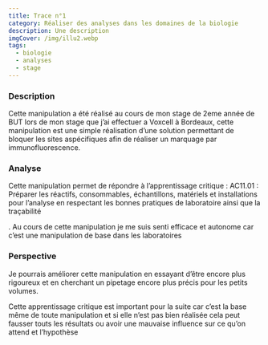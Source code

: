 ```yaml
---
title: Trace n°1
category: Réaliser des analyses dans les domaines de la biologie
description: Une description
imgCover: /img/illu2.webp
tags:
  - biologie
  - analyses
  - stage
---
```

### Description

Cette manipulation a été réalisé au cours de mon stage de 2eme année de BUT lors de mon stage que j’ai effectuer a Voxcell à Bordeaux, cette manipulation est une simple réalisation d’une solution permettant de bloquer les sites aspécifiques afin de réaliser un marquage par immunofluorescence.

### Analyse

Cette manipulation permet de répondre à l’apprentissage critique : AC11.01 : Préparer les réactifs, consommables, échantillons, matériels et installations pour l’analyse en respectant les bonnes pratiques de laboratoire ainsi que la traçabilité

. Au cours de cette manipulation je me suis senti efficace et autonome car c’est une manipulation de base dans les laboratoires

### Perspective

Je pourrais améliorer cette manipulation en essayant d’être encore plus rigoureux et en cherchant un pipetage encore plus précis pour les petits volumes.

Cette apprentissage critique est important pour la suite car c’est la base même de toute manipulation et si elle n’est pas bien réalisée cela peut fausser touts les résultats ou avoir une mauvaise influence sur ce qu’on attend et l’hypothèse